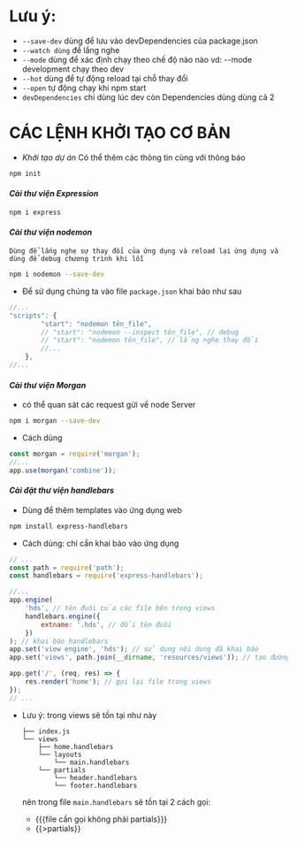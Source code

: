 # **Lưu ý:**

-   `--save-dev` dùng để lưu vào devDependencies của package.json
-   `--watch dùng` để lắng nghe
-   `--mode` dùng để xác định chạy theo chế độ nào nào vd: --mode development chạy theo dev
-   `--hot` dùng để tự động reload tại chỗ thay đổi
-   `--open` tự động chạy khi npm start
-   `devDependencies` chỉ dùng lúc dev còn Dependencies dùng dùng cả 2

# **CÁC LỆNH KHỞI TẠO CƠ BẢN**

-   _Khởi tạo dự án_
    Có thể thêm các thông tin cùng với thông báo

```sh
npm init
```

#### _Cài thư viện Expression_

```sh
npm i express
```

#### _Cài thư viện nodemon_

    Dùng để lắng nghe sự thay đổi của ứng dụng và reload lại ứng dụng và dùng để debug chương trình khi lỗi

```sh
npm i nodemon --save-dev
```

-   Để sử dụng chúng ta vào file `package.json` khai báo như sau

```js
//...
"scripts": {
        "start": "nodemon tên_file",
        // "start": "nodemon --inspect tên_file", // debug
        // "start": "nodemon tên_file", // lắng nghe thay đổi
        //...
    },
//...
```

#### _Cài thư viện Morgan_

-   có thể quan sát các request gửi về node Server

```sh
npm i morgan --save-dev
```

-   Cách dùng

```js
const morgan = require('morgan');
//...
app.use(morgan('combine'));
```

#### _Cài đặt thư viện handlebars_

-   Dùng để thêm templates vào ứng dụng web

```sh
npm install express-handlebars
```

-   Cách dùng: chỉ cần khai báo vào ứng dụng

```js
// ...
const path = require('path');
const handlebars = require('express-handlebars');

//...
app.engine(
    'hds', // tên đuôi của các file bên trong views
    handlebars.engine({
        extname: '.hds', // đổi tên đuôi
    })
); // khai báo handlebars
app.set('view engine', 'hds'); // sử dụng nội dung đã khai báo
app.set('views', path.join(__dirname, 'resources/views')); // tạo đường dẫn tới file views

app.get('/', (req, res) => {
    res.render('home'); // gọi lại file trong views
});
// ...
```

-   Lưu ý:
    trong views sẽ tồn tại như này

    ```
    ├── index.js
    └── views
        ├── home.handlebars
        └── layouts
            └── main.handlebars
        └── partials
            └── header.handlebars
            └── footer.handlebars
    ```

    nên trong file `main.handlebars` sẽ tồn tại 2 cách gọi:

    -   {{{file cần gọi không phải partials}}}
    -   {{>partials}}
